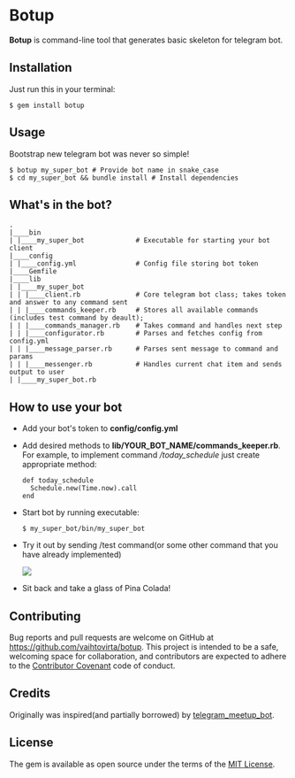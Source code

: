 # Botup

**Botup** is command-line tool that generates basic skeleton for telegram bot.

## Installation

Just run this in your terminal:

    $ gem install botup

## Usage

Bootstrap new telegram bot was never so simple!

    $ botup my_super_bot # Provide bot name in snake_case
    $ cd my_super_bot && bundle install # Install dependencies
    
## What's in the bot?

    .
    |____bin
    | |____my_super_bot             # Executable for starting your bot client
    |____config
    | |____config.yml               # Config file storing bot token
    |____Gemfile 
    |____lib
    | |____my_super_bot
    | | |____client.rb              # Core telegram bot class; takes token and answer to any command sent
    | | |____commands_keeper.rb     # Stores all available commands (includes test command by deault); 
    | | |____commands_manager.rb    # Takes command and handles next step
    | | |____configurator.rb        # Parses and fetches config from config.yml
    | | |____message_parser.rb      # Parses sent message to command and params
    | | |____messenger.rb           # Handles current chat item and sends output to user
    | |____my_super_bot.rb
    
## How to use your bot

- Add your bot's token to **config/config.yml**
- Add desired methods to **lib/YOUR_BOT_NAME/commands_keeper.rb**. For example, to implement command */today_schedule* just create appropriate method:

    ```
    def today_schedule
      Schedule.new(Time.now).call 
    end
    ```
- Start bot by running executable:
    
    ```$ my_super_bot/bin/my_super_bot```
- Try it out by sending /test command(or some other command that you have already implemented)

    ![](https://monosnap.com/file/c2WA7eWNmsex9ccf9E50C36Vro17kr.png)
- Sit back and take a glass of Pina Colada!

## Contributing

Bug reports and pull requests are welcome on GitHub at https://github.com/vaihtovirta/botup. This project is intended to be a safe, welcoming space for collaboration, and contributors are expected to adhere to the [Contributor Covenant](http://contributor-covenant.org) code of conduct.

## Credits

Originally was inspired(and partially borrowed) by [telegram_meetup_bot](https://github.com/mendab1e/telegram_meetup_bot).

## License

The gem is available as open source under the terms of the [MIT License](http://opensource.org/licenses/MIT).

